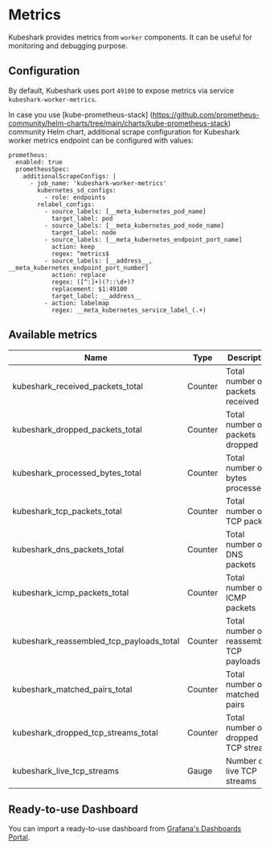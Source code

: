 # Metrics

Kubeshark provides metrics from `worker` components.
It can be useful for monitoring and debugging purpose.

## Configuration

By default, Kubeshark uses port `49100` to expose metrics via service `kubeshark-worker-metrics`.

In case you use [kube-prometheus-stack] (https://github.com/prometheus-community/helm-charts/tree/main/charts/kube-prometheus-stack) community Helm chart, additional scrape configuration for Kubeshark worker metrics endpoint can be configured with values:

```
prometheus:
  enabled: true
  prometheusSpec:
    additionalScrapeConfigs: |
      - job_name: 'kubeshark-worker-metrics'
        kubernetes_sd_configs:
          - role: endpoints
        relabel_configs:
          - source_labels: [__meta_kubernetes_pod_name]
            target_label: pod
          - source_labels: [__meta_kubernetes_pod_node_name]
            target_label: node
          - source_labels: [__meta_kubernetes_endpoint_port_name]
            action: keep
            regex: ^metrics$
          - source_labels: [__address__, __meta_kubernetes_endpoint_port_number]
            action: replace
            regex: ([^:]+)(?::\d+)?
            replacement: $1:49100
            target_label: __address__
          - action: labelmap
            regex: __meta_kubernetes_service_label_(.+)
```


## Available metrics

| Name | Type | Description | 
| --- | --- | --- | 
| kubeshark_received_packets_total | Counter | Total number of packets received | 
| kubeshark_dropped_packets_total | Counter | Total number of packets dropped | 
| kubeshark_processed_bytes_total | Counter | Total number of bytes processed |
| kubeshark_tcp_packets_total | Counter | Total number of TCP packets | 
| kubeshark_dns_packets_total | Counter | Total number of DNS packets | 
| kubeshark_icmp_packets_total | Counter | Total number of ICMP packets | 
| kubeshark_reassembled_tcp_payloads_total | Counter | Total number of reassembled TCP payloads |
| kubeshark_matched_pairs_total | Counter | Total number of matched pairs | 
| kubeshark_dropped_tcp_streams_total | Counter | Total number of dropped TCP streams | 
| kubeshark_live_tcp_streams | Gauge | Number of live TCP streams |

## Ready-to-use Dashboard

You can import a ready-to-use dashboard from [Grafana's Dashboards Portal](https://grafana.com/grafana/dashboards/21332-kubeshark-dashboard-v3-4/).
